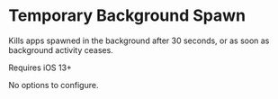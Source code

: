 # Temporary Background Spawn

Kills apps spawned in the background after 30 seconds, or as soon as background activity ceases.

Requires iOS 13+

No options to configure.